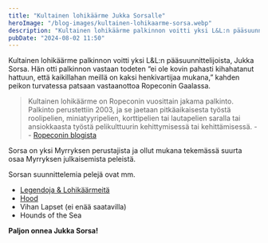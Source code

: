 ```yaml
---
title: "Kultainen lohikäärme Jukka Sorsalle"
heroImage: "/blog-images/kultainen-lohikaarme-sorsa.webp"
description: "Kultainen lohikäärme palkinnon voitti yksi L&L:n pääsuunnittelijoista, Jukka Sorsa. Hän otti palkinnon vastaan todeten “ei ole kovin pahasti kihahatanut hattuun, että kaikillahan meillä on kaksi henkivartijaa mukana,” kahden peikon turvatessa patsaan vastaanottoa Ropeconin Gaalassa."
pubDate: "2024-08-02 11:50"
---
```


Kultainen lohikäärme palkinnon voitti yksi L&L:n pääsuunnittelijoista, Jukka Sorsa. Hän otti palkinnon vastaan todeten “ei ole kovin pahasti kihahatanut hattuun, että kaikillahan meillä on kaksi henkivartijaa mukana,” kahden peikon turvatessa patsaan vastaanottoa Ropeconin Gaalassa.

> Kultainen lohikäärme on Ropeconin vuosittain jakama palkinto. Palkinto perustettiin 2003, ja se jaetaan pitkäaikaisesta työstä roolipelien, miniatyyripelien, korttipelien tai lautapelien saralla tai ansiokkaasta työstä pelikulttuurin kehittymisessä tai kehittämisessä.
> -- [Ropeconin blogista ](https://blog.ropecon.fi/kultainen-lohikaarme-ja-vuoden-peliteko-2024/)

Sorsa on yksi Myrryksen perustajista ja ollut mukana tekemässä suurta osaa Myrryksen julkaisemista peleistä.

Sorsan suunnittelemia pelejä ovat mm. 
- [Legendoja & Lohikäärmeitä](https://www.myrrysmiehet.fi/letl/)
- [Hood](https://www.myrrysmiehet.fi/hood/)
- Vihan Lapset (ei enää saatavilla)
- Hounds of the Sea

**Paljon onnea Jukka Sorsa!**

